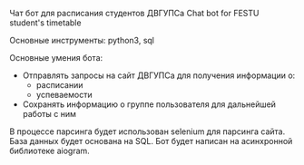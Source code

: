 Чат бот для расписания студентов ДВГУПСа
Chat bot for FESTU student's timetable

Основные инструменты: python3, sql

Основные умения бота:
- Отправлять запросы на сайт ДВГУПСа для получения информации о:
	- расписании
	- успеваемости
- Сохранять информацию о группе пользователя для дальнейшей работы с ним

В процессе парсинга будет использован selenium для парсинга сайта.
База данных будет основана на SQL. Бот будет написан на асинхронной библиотеке
aiogram.
